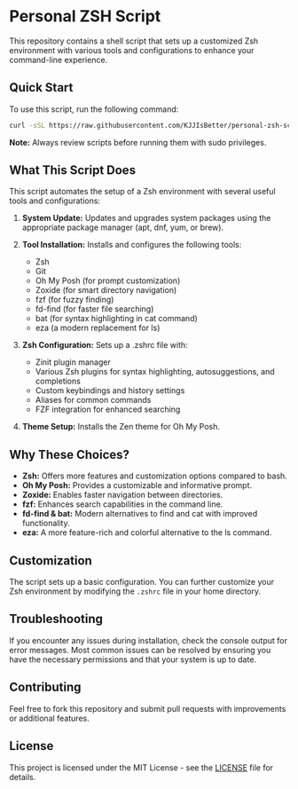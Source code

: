 # Personal ZSH Script

This repository contains a shell script that sets up a customized Zsh environment with various tools and configurations to enhance your command-line experience.

## Quick Start

To use this script, run the following command:

```sh
curl -sSL https://raw.githubusercontent.com/KJJIsBetter/personal-zsh-script/master/setup_zsh_env.sh | sudo sh
```

**Note:** Always review scripts before running them with sudo privileges.

## What This Script Does

This script automates the setup of a Zsh environment with several useful tools and configurations:

1. **System Update:** Updates and upgrades system packages using the appropriate package manager (apt, dnf, yum, or brew).

2. **Tool Installation:** Installs and configures the following tools:
   - Zsh
   - Git
   - Oh My Posh (for prompt customization)
   - Zoxide (for smart directory navigation)
   - fzf (for fuzzy finding)
   - fd-find (for faster file searching)
   - bat (for syntax highlighting in cat command)
   - eza (a modern replacement for ls)

3. **Zsh Configuration:** Sets up a .zshrc file with:
   - Zinit plugin manager
   - Various Zsh plugins for syntax highlighting, autosuggestions, and completions
   - Custom keybindings and history settings
   - Aliases for common commands
   - FZF integration for enhanced searching

4. **Theme Setup:** Installs the Zen theme for Oh My Posh.

## Why These Choices?

- **Zsh:** Offers more features and customization options compared to bash.
- **Oh My Posh:** Provides a customizable and informative prompt.
- **Zoxide:** Enables faster navigation between directories.
- **fzf:** Enhances search capabilities in the command line.
- **fd-find & bat:** Modern alternatives to find and cat with improved functionality.
- **eza:** A more feature-rich and colorful alternative to the ls command.

## Customization

The script sets up a basic configuration. You can further customize your Zsh environment by modifying the `.zshrc` file in your home directory.

## Troubleshooting

If you encounter any issues during installation, check the console output for error messages. Most common issues can be resolved by ensuring you have the necessary permissions and that your system is up to date.

## Contributing

Feel free to fork this repository and submit pull requests with improvements or additional features.

## License

This project is licensed under the MIT License - see the [LICENSE](LICENSE) file for details.
